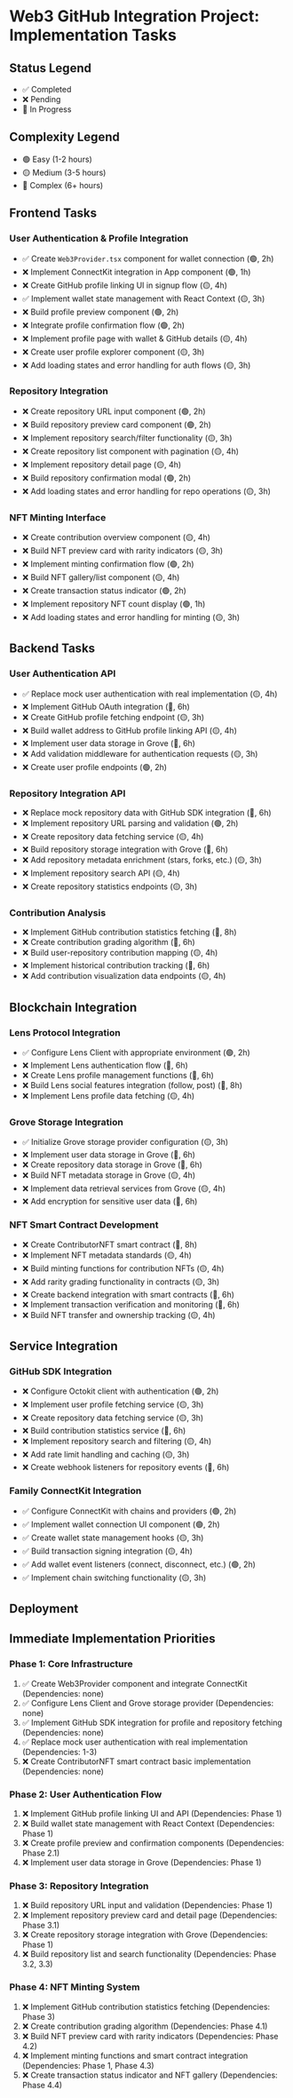 # Web3 GitHub Integration Project: Implementation Tasks

## Status Legend
- ✅ Completed
- ❌ Pending
- 🔄 In Progress

## Complexity Legend
- 🟢 Easy (1-2 hours)
- 🟡 Medium (3-5 hours)
- 🔴 Complex (6+ hours)

## Frontend Tasks

### User Authentication & Profile Integration
- ✅ Create `Web3Provider.tsx` component for wallet connection (🟢, 2h)
- ❌ Implement ConnectKit integration in App component (🟢, 1h)
- ❌ Create GitHub profile linking UI in signup flow (🟡, 4h)
- ✅ Implement wallet state management with React Context (🟡, 3h)
- ❌ Build profile preview component (🟢, 2h)
- ❌ Integrate profile confirmation flow (🟢, 2h)
- ❌ Implement profile page with wallet & GitHub details (🟡, 4h)
- ❌ Create user profile explorer component (🟡, 3h)
- ❌ Add loading states and error handling for auth flows (🟡, 3h)

### Repository Integration
- ❌ Create repository URL input component (🟢, 2h)
- ❌ Build repository preview card component (🟢, 2h)
- ❌ Implement repository search/filter functionality (🟡, 3h)
- ❌ Create repository list component with pagination (🟡, 4h)
- ❌ Implement repository detail page (🟡, 4h)
- ❌ Build repository confirmation modal (🟢, 2h)
- ❌ Add loading states and error handling for repo operations (🟡, 3h)

### NFT Minting Interface
- ❌ Create contribution overview component (🟡, 4h)
- ❌ Build NFT preview card with rarity indicators (🟡, 3h)
- ❌ Implement minting confirmation flow (🟢, 2h)
- ❌ Build NFT gallery/list component (🟡, 4h)
- ❌ Create transaction status indicator (🟢, 2h)
- ❌ Implement repository NFT count display (🟢, 1h)
- ❌ Add loading states and error handling for minting (🟡, 3h)

## Backend Tasks

### User Authentication API
- ✅ Replace mock user authentication with real implementation (🟡, 4h)
- ❌ Implement GitHub OAuth integration (🔴, 6h)
- ❌ Create GitHub profile fetching endpoint (🟡, 3h)
- ❌ Build wallet address to GitHub profile linking API (🟡, 4h)
- ❌ Implement user data storage in Grove (🔴, 6h)
- ❌ Add validation middleware for authentication requests (🟡, 3h)
- ❌ Create user profile endpoints (🟢, 2h)

### Repository Integration API
- ❌ Replace mock repository data with GitHub SDK integration (🔴, 6h)
- ❌ Implement repository URL parsing and validation (🟢, 2h)
- ❌ Create repository data fetching service (🟡, 4h)
- ❌ Build repository storage integration with Grove (🔴, 6h)
- ❌ Add repository metadata enrichment (stars, forks, etc.) (🟡, 3h)
- ❌ Implement repository search API (🟡, 4h)
- ❌ Create repository statistics endpoints (🟡, 3h)

### Contribution Analysis
- ❌ Implement GitHub contribution statistics fetching (🔴, 8h)
- ❌ Create contribution grading algorithm (🔴, 6h)
- ❌ Build user-repository contribution mapping (🟡, 4h)
- ❌ Implement historical contribution tracking (🔴, 6h)
- ❌ Add contribution visualization data endpoints (🟡, 4h)

## Blockchain Integration

### Lens Protocol Integration
- ✅ Configure Lens Client with appropriate environment (🟢, 2h)
- ❌ Implement Lens authentication flow (🔴, 6h)
- ❌ Create Lens profile management functions (🔴, 6h)
- ❌ Build Lens social features integration (follow, post) (🔴, 8h)
- ❌ Implement Lens profile data fetching (🟡, 4h)

### Grove Storage Integration
- ✅ Initialize Grove storage provider configuration (🟡, 3h)
- ❌ Implement user data storage in Grove (🔴, 6h)
- ❌ Create repository data storage in Grove (🔴, 6h)
- ❌ Build NFT metadata storage in Grove (🟡, 4h)
- ❌ Implement data retrieval services from Grove (🟡, 4h)
- ❌ Add encryption for sensitive user data (🔴, 6h)

### NFT Smart Contract Development
- ❌ Create ContributorNFT smart contract (🔴, 8h)
- ❌ Implement NFT metadata standards (🟡, 4h)
- ❌ Build minting functions for contribution NFTs (🟡, 4h)
- ❌ Add rarity grading functionality in contracts (🟡, 3h)
- ❌ Create backend integration with smart contracts (🔴, 6h)
- ❌ Implement transaction verification and monitoring (🔴, 6h)
- ❌ Build NFT transfer and ownership tracking (🟡, 4h)

## Service Integration

### GitHub SDK Integration
- ❌ Configure Octokit client with authentication (🟢, 2h)
- ❌ Implement user profile fetching service (🟡, 3h)
- ❌ Create repository data fetching service (🟡, 3h)
- ❌ Build contribution statistics service (🔴, 6h)
- ❌ Implement repository search and filtering (🟡, 4h)
- ❌ Add rate limit handling and caching (🟡, 3h)
- ❌ Create webhook listeners for repository events (🔴, 6h)

### Family ConnectKit Integration
- ✅ Configure ConnectKit with chains and providers (🟢, 2h)
- ✅ Implement wallet connection UI component (🟢, 2h)
- ✅ Create wallet state management hooks (🟡, 3h)
- ✅ Build transaction signing integration (🟡, 4h)
- ✅ Add wallet event listeners (connect, disconnect, etc.) (🟢, 2h)
- ✅ Implement chain switching functionality (🟡, 3h)

## Deployment

## Immediate Implementation Priorities

### Phase 1: Core Infrastructure
1. ✅ Create Web3Provider component and integrate ConnectKit (Dependencies: none)
2. ✅ Configure Lens Client and Grove storage provider (Dependencies: none)
3. ✅ Implement GitHub SDK integration for profile and repository fetching (Dependencies: none)
4. ✅ Replace mock user authentication with real implementation (Dependencies: 1-3)
5. ❌ Create ContributorNFT smart contract basic implementation (Dependencies: none)

### Phase 2: User Authentication Flow
1. ❌ Implement GitHub profile linking UI and API (Dependencies: Phase 1)
2. ❌ Build wallet state management with React Context (Dependencies: Phase 1)
3. ❌ Create profile preview and confirmation components (Dependencies: Phase 2.1)
4. ❌ Implement user data storage in Grove (Dependencies: Phase 1)

### Phase 3: Repository Integration
1. ❌ Build repository URL input and validation (Dependencies: Phase 1)
2. ❌ Implement repository preview card and detail page (Dependencies: Phase 3.1)
3. ❌ Create repository storage integration with Grove (Dependencies: Phase 1)
4. ❌ Build repository list and search functionality (Dependencies: Phase 3.2, 3.3)

### Phase 4: NFT Minting System
1. ❌ Implement GitHub contribution statistics fetching (Dependencies: Phase 3)
2. ❌ Create contribution grading algorithm (Dependencies: Phase 4.1)
3. ❌ Build NFT preview card with rarity indicators (Dependencies: Phase 4.2)
4. ❌ Implement minting functions and smart contract integration (Dependencies: Phase 1, Phase 4.3)
5. ❌ Create transaction status indicator and NFT gallery (Dependencies: Phase 4.4) 
